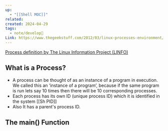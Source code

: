 ```yaml
---
up:
  - "[[Shell MOC]]"
related: 
created: 2024-04-29
tags:
  - note/develop🍃
Link: https://www.thegeekstuff.com/2012/03/linux-processes-environment/
---
```

[Process definition by The Linux Information Project (LINFO)](https://www.linfo.org/process.html)
## What is a Process?
- A process can be thought of as an instance of a program in execution. 
  We called this an ‘instance of a program’, because if the same program is run lets say 10 times then there will be 10 corresponding processes.
- Each process has its own ID (unique process ID) which it is identified in the system [[Sh PID]]
- Also It has a parent's process ID.
## The main() Function